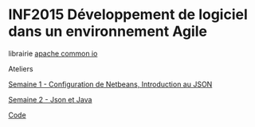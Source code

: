 # INF2015 Développement de logiciel dans un environnement Agile

librairie 
[apache common io](http://commons.apache.org/io/download_io.cgi)

Ateliers

[Semaine 1 - Configuration de Netbeans, Introduction au JSON](https://github.com/alexcp/inf2015/blob/master/1.md)

[Semaine 2 - Json et Java](https://github.com/alexcp/inf2015/blob/master/2.md)

[Code](https://github.com/alexcp/labo2)
